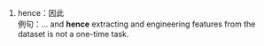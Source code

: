 1. hence：因此<br>
   例句：... and **hence** extracting and engineering features from the dataset is not a one-time task.
